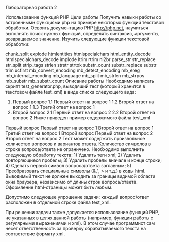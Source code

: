 Лабораторная работа 2

Использование функций PHP
Цели работы
Получить навыки работы со встроенными функциями php на примере некоторых функций текстовой обработки. Освоить документацию PHP http://php.net, научиться выполнять поиск нужных функций, определять синтаксис, аргументы, возвращаемое значение. Изучить следующие функции текстовой обработки:

chunk_split	explode	htmlentities	htmlspecialchars	html_entity_decode	htmlspecialchars_decode	implode	ltrim
rtrim	nl2br	parse_str	str_replace	str_split	strip_tags	strlen	strstr
strtok	substr_count	substr_replace	substr	trim	ucfirst	mb_convert_encoding	mb_detect_encoding
mb_ereg	mb_internal_encoding	mb_language	mb_split	mb_strlen	mb_strpos	mb_substr	mb_substr_count
Описание работы
Необходимо написать скрипт test_generator.php, выводящий тест (который хранится в текстовом файле test_xml) в виде списка следующего вида:

1. Первый вопрос
1.1 Первый ответ на вопрос 1
1.2 Второй ответ на вопрос 1
1.3 Третий ответ на вопрос 1
2. Второй вопрос
2.1 Первый ответ на вопрос 2
2.2 Второй ответ на вопрос 2
Ниже приведен пример содержимого файла test_xml
<?xml version="1.0" standalone="yes"?> 
<test> 

<question id="1">
<name>Первый вопрос</name>
<answer id="1">Первый ответ на вопрос 1</answer>
<answer id="2">Второй ответ на вопрос 1</answer>
<answer id="3">Третий ответ на вопрос 1</answer>
</question>


<question id="2">
<name>Второй вопрос</name>
<answer id="1">Первый ответ на вопрос 2</answer>
<answer id="2">Второй ответ на вопрос 2</answer>
</question>
</test> 
Тест может содержать произвольное количество вопросов и вариантов ответа. Количество символов в строке вопроса/ответа не ограничено. Необходимо выполнить следующую обработку текста:
1) Удалить теги xml;
2) Удалить повторяющиеся пробелы;
3) Удалить пробелы вначале и конце строки;
4) Сделать первый символ вопроса/ответа заглавным;
5) Преобразовать специальные символы (&,", > и т.д.) в коды html.
Выводимый текст не должен выходить за границы видимой области окна браузера, независимо от длины строк вопроса/ответа. Оформление html-страницы может быть любым.

Допустимо следующее упрощение задачи: каждый вопрос/ответ расположен в отдельной строке файла test_xml.

При решении задачи также допускается использование функций PHP, не указанных в целях данной работы (например, функции работы с регулярными выражениями и xml). В этом случае программист сам несет ответственность за проверку обрабатываемого текста на соответствие формату xml.